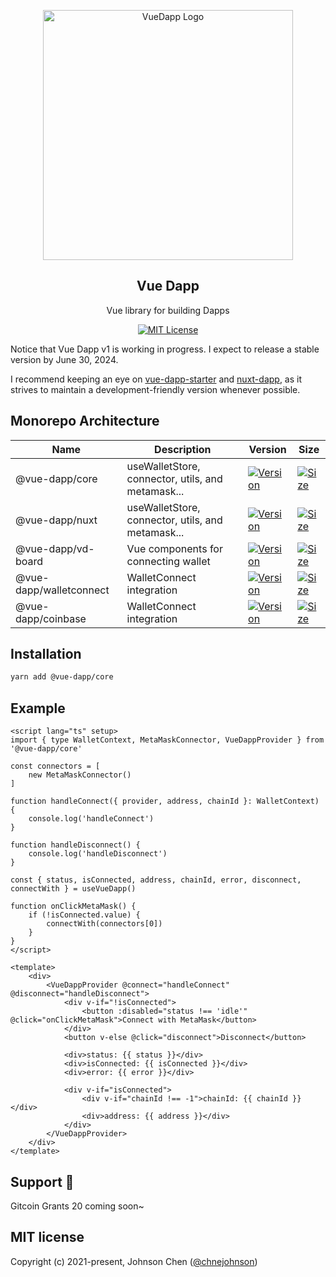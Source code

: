 <p align="center">
   <a href="https://vue-dapp.vercel.app/">
    <img src="https://github.com/vu3th/vue-dapp/blob/main/app/assets/logo.png" alt="VueDapp Logo" style="max-width:100%;" width="400">
  </a>
</p>
<h2 align="center">
  Vue Dapp
</h2>
<p align="center">
  Vue library for building Dapps
</p>

<p align="center">
  <!-- license -->
  <a href="https://github.com/vu3th/vue-dapp">
    <img src="https://img.shields.io/badge/license-MIT-green.svg" alt="MIT License"/>
  </a>
</p>

Notice that Vue Dapp v1 is working in progress. I expect to release a stable version by June 30, 2024.

I recommend keeping an eye on [vue-dapp-starter](https://github.com/vu3th/vue-dapp-starter) and [nuxt-dapp](https://github.com/vu3th/nuxt-dapp), as it strives to maintain a development-friendly version whenever possible.

 
## Monorepo Architecture


| Name                    | Description                                       | Version                                                                                                                                        | Size                                                                                                                                                             |
| ----------------------- | ------------------------------------------------- | ---------------------------------------------------------------------------------------------------------------------------------------------- | ---------------------------------------------------------------------------------------------------------------------------------------------------------------- |
| @vue-dapp/core          | useWalletStore, connector, utils, and metamask... | <a href="https://www.npmjs.com/package/@vue-dapp/core"><img src="https://badgen.net/npm/v/@vue-dapp/core" alt="Version"></a>                   | <a href="https://bundlephobia.com/package/@vue-dapp/core"><img src="https://img.shields.io/bundlephobia/minzip/@vue-dapp/core" alt="Size"></a>                   |
| @vue-dapp/nuxt          | useWalletStore, connector, utils, and metamask... | <a href="https://www.npmjs.com/package/@vue-dapp/nuxt"><img src="https://badgen.net/npm/v/@vue-dapp/nuxt" alt="Version"></a>                   | <a href="https://bundlephobia.com/package/@vue-dapp/nuxt"><img src="https://img.shields.io/bundlephobia/minzip/@vue-dapp/nuxt" alt="Size"></a>                   |
| @vue-dapp/vd-board      | Vue components for connecting wallet              | <a href="https://www.npmjs.com/package/@vue-dapp/vd-board"><img src="https://badgen.net/npm/v/@vue-dapp/vd-board" alt="Version"></a>           | <a href="https://bundlephobia.com/package/@vue-dapp/vd-board"><img src="https://img.shields.io/bundlephobia/minzip/@vue-dapp/vd-board" alt="Size"></a>           |
| @vue-dapp/walletconnect | WalletConnect integration                         | <a href="https://www.npmjs.com/package/@vue-dapp/walletconnect"><img src="https://badgen.net/npm/v/@vue-dapp/walletconnect" alt="Version"></a> | <a href="https://bundlephobia.com/package/@vue-dapp/walletconnect"><img src="https://img.shields.io/bundlephobia/minzip/@vue-dapp/walletconnect" alt="Size"></a> |
| @vue-dapp/coinbase      | WalletConnect integration                         | <a href="https://www.npmjs.com/package/@vue-dapp/coinbase"><img src="https://badgen.net/npm/v/@vue-dapp/coinbase" alt="Version"></a>           | <a href="https://bundlephobia.com/package/@vue-dapp/coinbase"><img src="https://img.shields.io/bundlephobia/minzip/@vue-dapp/coinbase" alt="Size"></a>           |


## Installation

```bash
yarn add @vue-dapp/core
```

## Example

```vue
<script lang="ts" setup>
import { type WalletContext, MetaMaskConnector, VueDappProvider } from '@vue-dapp/core'

const connectors = [
	new MetaMaskConnector()
]

function handleConnect({ provider, address, chainId }: WalletContext) {
	console.log('handleConnect')
}

function handleDisconnect() {
	console.log('handleDisconnect')
}

const { status, isConnected, address, chainId, error, disconnect, connectWith } = useVueDapp()

function onClickMetaMask() {
	if (!isConnected.value) {
		connectWith(connectors[0])
	}
}
</script>

<template>
	<div>
		<VueDappProvider @connect="handleConnect" @disconnect="handleDisconnect">
			<div v-if="!isConnected">
				<button :disabled="status !== 'idle'" @click="onClickMetaMask">Connect with MetaMask</button>
			</div>
			<button v-else @click="disconnect">Disconnect</button>

			<div>status: {{ status }}</div>
			<div>isConnected: {{ isConnected }}</div>
			<div>error: {{ error }}</div>

			<div v-if="isConnected">
				<div v-if="chainId !== -1">chainId: {{ chainId }}</div>
				<div>address: {{ address }}</div>
			</div>
		</VueDappProvider>
	</div>
</template>

```

## Support 🙏

Gitcoin Grants 20 coming soon~

## MIT license

Copyright (c) 2021-present, Johnson Chen ([@chnejohnson](https://twitter.com/chnejohnson))

